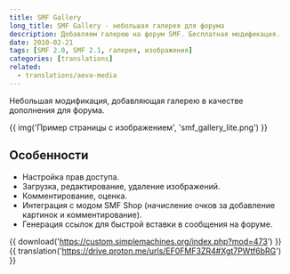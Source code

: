 ```yaml
---
title: SMF Gallery
long_title: SMF Gallery - небольшая галерея для форума
description: Добавляем галерею на форум SMF. Бесплатная модификация.
date: 2010-02-21
tags: [SMF 2.0, SMF 2.1, галерея, изображения]
categories: [translations]
related:
  - translations/aeva-media
---
```


Небольшая модификация, добавляющая галерею в качестве дополнения для форума.

<!-- more -->

{{ img('Пример страницы с изображением', 'smf_gallery_lite.png') }}

## Особенности

- Настройка прав доступа.
- Загрузка, редактирование, удаление изображений.
- Комментирование, оценка.
- Интеграция с модом SMF Shop (начисление очков за добавление картинок и комментирование).
- Генерация ссылок для быстрой вставки в сообщения на форуме.

{{ download('https://custom.simplemachines.org/index.php?mod=473') }}
{{ translation('https://drive.proton.me/urls/EF0FMF3ZR4#Xgt7PWtf6bRG') }}

